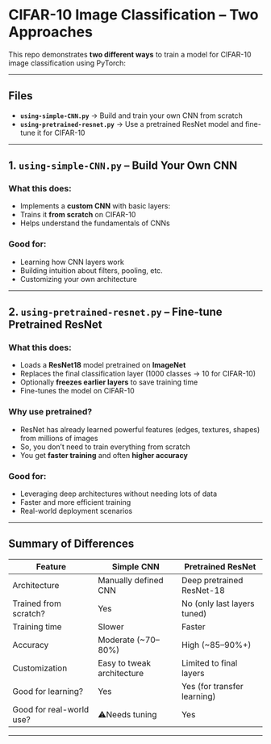 # CIFAR-10 Image Classification – Two Approaches

This repo demonstrates **two different ways** to train a model for CIFAR-10 image classification using PyTorch:

---

## Files
- **`using-simple-CNN.py`** → Build and train your own CNN from scratch  
- **`using-pretrained-resnet.py`** → Use a pretrained ResNet model and fine-tune it for CIFAR-10

---

## 1. `using-simple-CNN.py` – Build Your Own CNN

### What this does:
- Implements a **custom CNN** with basic layers:
- Trains it **from scratch** on CIFAR-10
- Helps understand the fundamentals of CNNs

### Good for:
- Learning how CNN layers work
- Building intuition about filters, pooling, etc.
- Customizing your own architecture

---

## 2. `using-pretrained-resnet.py` – Fine-tune Pretrained ResNet

### What this does:
- Loads a **ResNet18** model pretrained on **ImageNet**
- Replaces the final classification layer (1000 classes → 10 for CIFAR-10)
- Optionally **freezes earlier layers** to save training time
- Fine-tunes the model on CIFAR-10

### Why use pretrained?
- ResNet has already learned powerful features (edges, textures, shapes) from millions of images
- So, you don’t need to train everything from scratch
- You get **faster training** and often **higher accuracy**

### Good for:
- Leveraging deep architectures without needing lots of data
- Faster and more efficient training
- Real-world deployment scenarios

---

## Summary of Differences

| Feature                     | Simple CNN               | Pretrained ResNet         |
|----------------------------|--------------------------|---------------------------|
| Architecture               | Manually defined CNN     | Deep pretrained ResNet-18 |
| Trained from scratch?      | Yes                      | No (only last layers tuned) |
| Training time              | Slower                   | Faster                    |
| Accuracy                   | Moderate (~70–80%)       | High (~85–90%+)           |
| Customization              | Easy to tweak architecture | Limited to final layers   |
| Good for learning?         | Yes                      | Yes (for transfer learning) |
| Good for real-world use?   | ⚠Needs tuning            | Yes                      |

---
